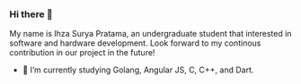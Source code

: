 ### Hi there 👋
My name is Ihza Surya Pratama, an undergraduate student that interested in software and hardware development. Look forward to my continous contribution in our project in the future!
- 🌱 I’m currently studying Golang, Angular JS, C, C++, and Dart. 

<!--
**izasoerya/izasoerya** is a ✨ _special_ ✨ repository because its `README.md` (this file) appears on your GitHub profile.

Here are some ideas to get you started:

- 🔭 I’m currently working on ...
- 👯 I’m looking to collaborate on ...
- 🤔 I’m looking for help with ...
- 💬 Ask me about ...
- 📫 How to reach me: ...
- 😄 Pronouns: ...
- ⚡ Fun fact: ...
-->
